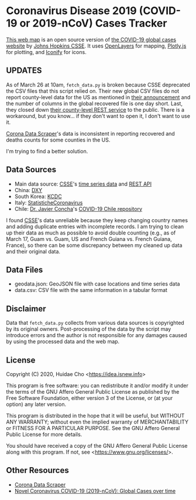 # Coronavirus Disease 2019 (COVID-19 or 2019-nCoV) Cases Tracker

[This web map](https://app.isnew.info/covid-19) is an open source version of [the COVID-19 global cases website](https://arcg.is/0fHmTX) by [Johns Hopkins CSSE](https://systems.jhu.edu). It uses [OpenLayers](https://openlayers.org) for mapping, [Plotly.js](https://github.com/plotly/plotly.js) for plotting, and [Iconify](https://iconify.design/) for icons.

## UPDATES

As of March 26 at 10am, `fetch_data.py` is broken because CSSE deprecated the CSV files that this script relied on. Their new global CSV files do not report county-level data for the US as mentioned in [their announcement](https://github.com/CSSEGISandData/COVID-19/issues/1250) and the number of columns in the global recovered file is one day short. Last, they closed down [their county-level REST service](https://services9.arcgis.com/N9p5hsImWXAccRNI/arcgis/rest/services/Nc2JKvYFoAEOFCG5JSI6/FeatureServer/1/query?where=1%3D1&outFields=*&f=json) to the public. There is a workaround, but you know... if they don't want to open it, I don't want to use it.

[Corona Data Scraper](https://coronadatascraper.com/)'s data is inconsistent in reporting recovered and deaths counts for some counties in the US.

I'm trying to find a better solution.

## Data Sources

* Main data source: [CSSE](https://systems.jhu.edu)'s [time series data](https://github.com/CSSEGISandData/COVID-19/tree/master/csse_covid_19_data/csse_covid_19_time_series) and [REST API](https://services1.arcgis.com/0MSEUqKaxRlEPj5g/ArcGIS/rest/services/ncov_cases/FeatureServer/1/query?where=1%3D1&outFields=*&f=json)
* China: [DXY](https://ncov.dxy.cn/ncovh5/view/pneumonia)
* South Korea: [KCDC](http://ncov.mohw.go.kr/bdBoardList_Real.do)
* Italy: [StatisticheCoronavirus](https://statistichecoronavirus.it/regioni-coronavirus-italia/)
* Chile: [Dr. Javier Concha](https://sites.google.com/view/javierconcha)'s [COVID-19 Chile repository](https://github.com/javierconcha/covid-19-Chile/tree/master/data)

I found [CSSE](https://systems.jhu.edu)'s data unreliable because they keep changing country names and adding duplicate entries with incomplete records. I am trying to clean up their data as much as possible to avoid double counting (e.g., as of March 17, Guam vs. Guam, US and French Guiana vs. French Guiana, France), so there can be some discrepancy between my cleaned up data and their original data.

## Data Files

* geodata.json: GeoJSON file with case locations and time series data
* data.csv: CSV file with the same information in a tabular format

## Disclaimer

Data that `fetch_data.py` collects from various data sources is copyrighted by its original owners. Post-processing of the data by the script may introduce errors and the author is not responsible for any damages caused by using the processed data and the web map.

## License

Copyright (C) 2020, Huidae Cho <<https://idea.isnew.info>>

This program is free software: you can redistribute it and/or modify
it under the terms of the GNU Affero General Public License as
published by the Free Software Foundation, either version 3 of the
License, or (at your option) any later version.

This program is distributed in the hope that it will be useful,
but WITHOUT ANY WARRANTY; without even the implied warranty of
MERCHANTABILITY or FITNESS FOR A PARTICULAR PURPOSE.  See the
GNU Affero General Public License for more details.

You should have received a copy of the GNU Affero General Public License
along with this program.  If not, see <<https://www.gnu.org/licenses/>>.

## Other Resources

* [Corona Data Scraper](https://coronadatascraper.com/)
* [Novel Coronavirus COVID-19 (2019-nCoV): Global Cases over time](https://covid19visualiser.com/)
